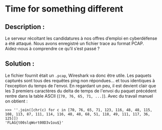 # Time for something different

## Description :
Le serveur récoltant les candidatures à nos offres d’emploi en cyberdéfense a été attaqué. Nous avons enregistré un fichier trace au format PCAP. Aidez-nous à comprendre ce qu’il s’est passé ?

## Solution :
Le fichier fournit était un `.pcap`, Wireshark va donc être utile.
Les paquets capturés sont tous des requêtes ping non répondues... et tous identiques à l'exception du temps de l'envoi. En regardant un peu, il est devient clair que les 3 premiers caractères du delta de temps de l'envoi du paquet précédent rentre dans la table ASCII (`[70, 76, 65, 71, ...]`).
Avec du travail manuel on obtient :
```
>>> ''.join([chr(c) for c in [70, 76, 65, 71, 123, 116, 48, 48, 115, 108, 113, 87, 111, 114, 116, 48, 48, 68, 51, 118, 49, 111, 117, 36, 125]])
'FLAG{t00slqWort00D3v1ou$}'
```

